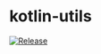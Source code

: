 # kotlin-utils

[![Release](https://jitpack.io/v/bipokot/kotlin-utils.svg)](https://jitpack.io/#bipokot/kotlin-utils)
